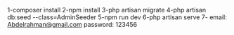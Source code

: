 1-composer install 2-npm install 3-php artisan migrate 4-php artisan db:seed --class=AdminSeeder 5-npm run dev 6-php artisan serve 7- email: Abdelrahman@gmail.com password: 123456